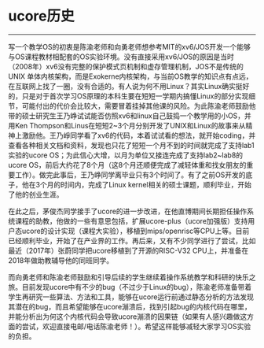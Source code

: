 # ucore历史
---------
写一个教学OS的初衷是陈渝老师和向勇老师想参考MIT的xv6/JOS开发一个能够与OS课程教材相配套的OS实验环境。没有直接采用xv6/JOS的原因是当时（2008年）xv6没有完整的保护模式页机制和虚存管理机制，JOS不是传统的UNIX 单体内核架构，而是Exokerne内核架构，与当前OS教学的知识点有点远，在互联网上找了一圈，没有合适的。有人说为何不用Linux？其实Linux确实挺好的，只是对于首次学习OS原理的本科生要在短短一学期内搞懂Linux的部分实现细节，可能付出的代价会比较大，需要冒着挂掉其他课的风险。为此陈渝老师鼓励他带的硕士研究生王乃峥试试能否仿照xv6和linux自己鼓捣一个教学用的小OS，并用Ken Thompson和Linus在短短2~3个月分别开发了UNIX和Linux的故事来从精神上激励他。王乃崢同学看了xv6的代码，本着试试看的想法，就开始coding，并查看各种相关文档和资料，发现也只花了短短一个月不到的时间就完成了支持lab1实验的ucore OS；为此信心大增，以月为单位又接连完成了支持lab2~lab8的ucore OS，前后大约花了8个月（这8个月还顺便完成了减轻体重和找女朋友的重要工作）。做完此事后，王乃峥同学离毕业只有3个时间了。有了之前OS开发的底子，他在3个月的时间内，完成了Linux kernel相关的硕士课题，顺利毕业，开始了他的创业生涯。

在此之后，茅俊杰同学接手了ucore的进一步改进，在他直博期间长期担任操作系统课程的助教，他做的一些有意思包括，扩展ucore-plus（ucore加强版）支持用户态ucore的设计实现（课程大实验），移植到mips/openrisc等CPU上等。目前已经顺利毕业，开始了在产业界的工作。再后来，又有不少同学进行了尝试，比如最近（2017年）张蔚同学把ucore移植到了开源的RISC-V32 CPU上，并准备在2018年做助教辅导他的同班同学。

而向勇老师和陈渝老师鼓励和引导后续的学生继续着操作系统教学和科研的快乐之旅。目前发现ucore中有不少的bug（不过少于Linux的bug），陈渝老师准备带着学生再研究一些算法、方法和工具，能够在ucore运行前通过静态分析的方法发现其潜在的bug，而且希望能够在ucore漰溃后，找到引起bug的内核代码在哪里，并能分析出为何这个内核代码会导致ucore漰溃的因果链（如果有人感兴趣做这方面的尝试，欢迎直接电邮/电话陈渝老师！）。希望这样能够减轻大家学习OS实验的负担。

